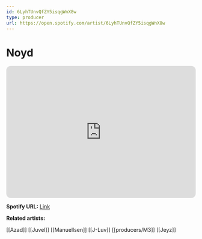 ```yaml
---
id: 6LyhTUnvQfZY5isqgWnX8w
type: producer
url: https://open.spotify.com/artist/6LyhTUnvQfZY5isqgWnX8w
---
```

# Noyd

<iframe style="border-radius:12px" src="https://open.spotify.com/embed/artist/6LyhTUnvQfZY5isqgWnX8w" width="100%" height="352" frameBorder="0" allowfullscreen="" allow="autoplay; clipboard-write; encrypted-media; fullscreen; picture-in-picture" loading="lazy"></iframe>

**Spotify URL:** [Link](https://open.spotify.com/artist/6LyhTUnvQfZY5isqgWnX8w)

**Related artists:**

[[Azad]]
[[Juvel]]
[[Manuellsen]]
[[J-Luv]]
[[producers/M3]]
[[Jeyz]]
